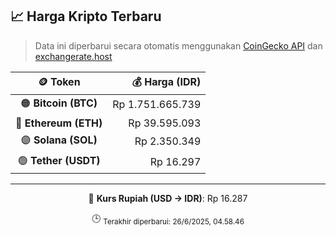 

<!-- HARGA_KRIPTO -->
## 📈 Harga Kripto Terbaru

> Data ini diperbarui secara otomatis menggunakan [CoinGecko API](https://www.coingecko.com/) dan [exchangerate.host](https://exchangerate.host/)

<div align="center">

| 🪙 Token | 💰 Harga (IDR) |
|:------:|---------------:|
| 🟠 **Bitcoin (BTC)**   | Rp 1.751.665.739 |
| 🔵 **Ethereum (ETH)**  | Rp 39.595.093 |
| 🟣 **Solana (SOL)**    | Rp 2.350.349 |
| 🟢 **Tether (USDT)**   | Rp 16.297 |

---

💱 **Kurs Rupiah (USD → IDR)**: Rp 16.287

🕒 <sub>Terakhir diperbarui: 26/6/2025, 04.58.46</sub>

</div>
<!-- /HARGA_KRIPTO -->